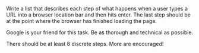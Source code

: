 Write a list that describes each step of what happens when  a user types a URL into a browser location bar and then hits enter. The last step should be at the point where the browser has finished loading the page.

Google is your friend for this task. Be as thorough and technical as possible.

There should be at least 8 discrete steps. More are encouraged!